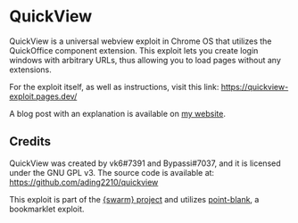 # QuickView

QuickView is a universal webview exploit in Chrome OS that utilizes the QuickOffice component extension. This exploit lets you create login windows with arbitrary URLs, thus allowing you to load pages without any extensions.

For the exploit itself, as well as instructions, visit this link: https://quickview-exploit.pages.dev/

A blog post with an explanation is available on [my website](https://ading.dev/blog/posts/quickview.html).

## Credits

QuickView was created by vk6#7391 and Bypassi#7037, and it is licensed under the GNU GPL v3. The source code is available at: https://github.com/ading2210/quickview

This exploit is part of the [{swarm} project](https://github.com/swarm-team) and utilizes [point-blank](https://blog.bypassi.com/_/point-blank/), a bookmarklet exploit.